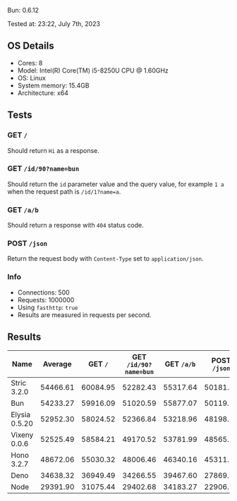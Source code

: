 Bun: 0.6.12

Tested at: 23:22, July 7th, 2023

## OS Details
- Cores: 8
- Model: Intel(R) Core(TM) i5-8250U CPU @ 1.60GHz
- OS: Linux
- System memory: 15.4GB
- Architecture: x64
## Tests
### GET `/`
Should return `Hi` as a response.
### GET `/id/90?name=bun`
Should return the `id` parameter value and the query value, for example `1 a` when the request path is `/id/1?name=a`.
### GET `/a/b`
Should return a response with `404` status code.
### POST `/json`
Return the request body with `Content-Type` set to `application/json`.
### Info
- Connections: 500
- Requests: 1000000
- Using `fasthttp`: `true`
- Results are measured in requests per second.

## Results
| Name | Average | GET `/` | GET `/id/90?name=bun` | GET `/a/b` | POST `/json` |
| --- | --- | --- | --- | --- | --- | 
| Stric 3.2.0 | 54466.61 | 60084.95 | 52282.43 | 55317.64 | 50181.41 |
| Bun | 54233.27 | 59916.09 | 51020.59 | 55877.07 | 50119.33 |
| Elysia 0.5.20 | 52952.30 | 58024.52 | 52366.84 | 53218.96 | 48198.89 |
| Vixeny 0.0.6 | 52525.49 | 58584.21 | 49170.52 | 53781.99 | 48565.24 |
| Hono 3.2.7 | 48672.06 | 55030.32 | 48006.46 | 46340.16 | 45311.29 |
| Deno | 34638.32 | 36949.49 | 34266.55 | 39467.60 | 27869.65 |
| Node | 29391.90 | 31075.44 | 29402.68 | 34183.27 | 22906.20 |